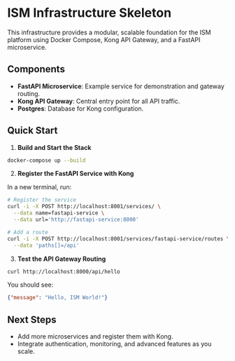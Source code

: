 # ISM Infrastructure Skeleton

This infrastructure provides a modular, scalable foundation for the ISM platform using Docker Compose, Kong API Gateway, and a FastAPI microservice.

## Components
- **FastAPI Microservice**: Example service for demonstration and gateway routing.
- **Kong API Gateway**: Central entry point for all API traffic.
- **Postgres**: Database for Kong configuration.

## Quick Start

1. **Build and Start the Stack**

```bash
docker-compose up --build
```

2. **Register the FastAPI Service with Kong**

In a new terminal, run:

```bash
# Register the service
curl -i -X POST http://localhost:8001/services/ \
  --data name=fastapi-service \
  --data url='http://fastapi-service:8000'

# Add a route
curl -i -X POST http://localhost:8001/services/fastapi-service/routes \
  --data 'paths[]=/api'
```

3. **Test the API Gateway Routing**

```bash
curl http://localhost:8000/api/hello
```

You should see:
```json
{"message": "Hello, ISM World!"}
```

## Next Steps
- Add more microservices and register them with Kong.
- Integrate authentication, monitoring, and advanced features as you scale. 